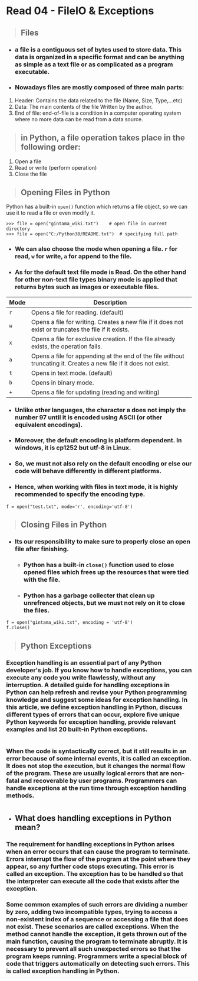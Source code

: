 # Read 04 - FileIO & Exceptions

>## Files
* ### a file is a contiguous set of bytes used to store data. This data is organized in a specific format and can be anything as simple as a text file or as complicated as a program executable.

* ### Nowadays files are mostly composed of three main parts:

1. Header: Contains the data related to the file (Name, Size, Type,...etc) 
2. Data: The main contents of the file Written by the author.
3. End of file: end-of-file is a condition in a computer operating system where no more data can be read from a data source.
  >## in Python, a file operation takes place in the following order:
1. Open a file
2. Read or write (perform operation)
3. Close the file
  
  >## Opening Files in Python
  Python has a built-in `open()` function which returns a file object, so we can use it to read a file or even modify it.
  
  ```
>>> file = open("gintama_wiki.txt")    # open file in current directory
>>> file = open("C:/Python38/README.txt")  # specifying full path
  ```
* ### We can also choose the mode when opening a file. `r` for read, `w` for write, `a` for append to the file.
* ### As for the default text file mode is Read. On the other hand for other non-text file types binary mode is applied that returns bytes such as images or executable files.
  
| Mode | Description                                                                                                       | 
| ----------------------------- | ---------------------------------------------------------------------------------------- |
|   `r`  | Opens a file for reading. (default)                                                                               |
|   `w`  | Opens a file for writing. Creates a new file if it does not exist or truncates the file if it exists.             |
|   `x`  | Opens a file for exclusive creation. If the file already exists, the operation fails.                             |
|   `a`  | Opens a file for appending at the end of the file without truncating it. Creates a new file if it does not exist. |
|   `t`  | Opens in text mode. (default)                                                                                     |
|   `b`  | Opens in binary mode.                                                                                             |
|   `+`  | Opens a file for updating (reading and writing)                                                                   |

  * ### Unlike other languages, the character a does not imply the number 97 until it is encoded using ASCII (or other equivalent encodings).

* ### Moreover, the default encoding is platform dependent. In windows, it is cp1252 but utf-8 in Linux.

* ### So, we must not also rely on the default encoding or else our code will behave differently in different platforms.

* ### Hence, when working with files in text mode, it is highly recommended to specify the encoding type.
```
f = open("test.txt", mode='r', encoding='utf-8')
```
>## Closing Files in Python

* ### Its our responsibility to make sure to properly close an open file after finishing.
  * ### Python has a built-in `close()` function used to close opened files which frees up the resources that were tied with the file.
  * ### Python has a garbage collecter that clean up unrefrenced objects, but  we must not rely on it to close the files.
  
```
f = open("gintama_wiki.txt", encoding = 'utf-8')  
f.close()
```

>## Python Exceptions

### Exception handling is an essential part of any Python developer's job. If you know how to handle exceptions, you can execute any code you write flawlessly, without any interruption. A detailed guide for handling exceptions in Python can help refresh and revise your Python programming knowledge and suggest some ideas for exception handling. In this article, we define exception handling in Python, discuss different types of errors that can occur, explore five unique Python keywords for exception handling, provide relevant examples and list 20 built-in Python exceptions.
#
### When the code is syntactically correct, but it still results in an error because of some internal events, it is called an exception. It does not stop the execution, but it changes the normal flow of the program. These are usually logical errors that are non-fatal and recoverable by user programs. Programmers can handle exceptions at the run time through exception handling methods.

#

* ## What does handling exceptions in Python mean?
### The requirement for handling exceptions in Python arises when an error occurs that can cause the program to terminate. Errors interrupt the flow of the program at the point where they appear, so any further code stops executing. This error is called an exception. The exception has to be handled so that the interpreter can execute all the code that exists after the exception.

### Some common examples of such errors are dividing a number by zero, adding two incompatible types, trying to access a non-existent index of a sequence or accessing a file that does not exist. These scenarios are called exceptions. When the method cannot handle the exception, it gets thrown out of the main function, causing the program to terminate abruptly. It is necessary to prevent all such unexpected errors so that the program keeps running. Programmers write a special block of code that triggers automatically on detecting such errors. This is called exception handling in Python.
